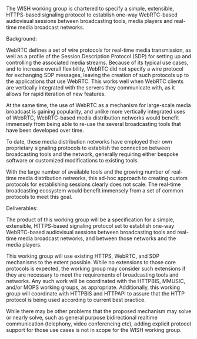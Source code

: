 The WISH working group is chartered to specify a simple, extensible,
HTTPS-based signaling protocol to establish one-way WebRTC-based audiovisual
sessions between broadcasting tools, media players and real-time media broadcast networks.

Background:

WebRTC defines a set of wire protocols for real-time media transmission, as
well as a profile of the Session Description Protocol (SDP) for setting up and
controlling the associated media streams. Because of its typical use cases, and
to increase overall flexibility, WebRTC did not specify a wire protocol for
exchanging SDP messages, leaving the creation of such protocols up to the
applications that use WebRTC. This works well when WebRTC clients are
vertically integrated with the servers they communicate with, as it allows for
rapid iteration of new features.

At the same time, the use of WebRTC as a mechanism for large-scale media
broadcast is gaining popularity, and unlike more vertically integrated
uses of WebRTC, WebRTC-based media distribution networks would benefit immensely from being able to
re-use the several broadcasting tools that have been developed over time. 

To date, these media distribution
networks have employed their own proprietary signaling protocols to establish
the connection between broadcasting tools and the network, generally requiring
either bespoke software or customized modifications to existing tools.

With the large number of available tools and the growing number of real-time
media distribution networks, this ad-hoc approach to creating custom protocols
for establishing sessions clearly does not scale. The real-time broadcasting
ecosystem would benefit immensely from a set of common protocols to meet this
goal.

Deliverables:

The product of this working group will be a specification for a simple,
extensible, HTTPS-based signaling protocol set to establish one-way WebRTC-based
audiovisual sessions between broadcasting tools and real-time media broadcast
networks, and between those networks and the media players.

This working group will use existing HTTPS, WebRTC, and SDP mechanisms to the
extent possible. While no extensions to those core protocols is expected, the
working group may consider such extensions if they are necessary to meet the
requirements of broadcasting tools and networks. Any such work will be
coordinated with the HTTPBIS, MMUSIC, and/or MOPS working groups, as
appropriate.  Additionally, this working group will coordinate with HTTPBIS and
HTTPAPI to assure that the HTTP protocol is being used according to current
best practice.

While there may be other problems that the proposed mechanism may solve or nearly solve, such as general purpose bidirectional realtime communication (telephony, video conferencing etc), adding explicit protocol support for those use cases is not in scope for the WISH working group.
